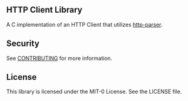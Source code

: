 ## HTTP Client Library

A C implementation of an HTTP Client that utilizes [http-parser](https://github.com/nodejs/http-parser).

## Security

See [CONTRIBUTING](CONTRIBUTING.md#security-issue-notifications) for more information.

## License

This library is licensed under the MIT-0 License. See the LICENSE file.

